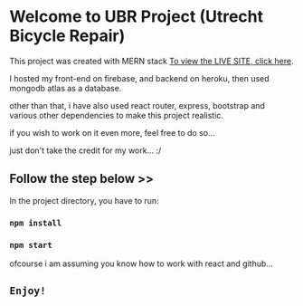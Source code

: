 # Welcome to UBR Project (Utrecht Bicycle Repair)

This project was created with MERN stack [To view the LIVE SITE, click here](https://ubr-bike-repair-shop.web.app/).

I hosted my front-end on firebase, and backend on heroku, then used mongodb atlas as a database.

other than that, i have also used react router, express, bootstrap and various other dependencies to make this project realistic.

if you wish to work on it even more, feel free to do so... 

just don't take the credit for my work... :/

## Follow the step below >>

In the project directory, you have to run:

### `npm install`
### `npm start`

ofcourse i am assuming you know how to work with react and github... 

## `Enjoy!`